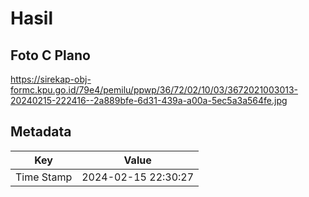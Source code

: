 # Hasil

## Foto C Plano

https://sirekap-obj-formc.kpu.go.id/79e4/pemilu/ppwp/36/72/02/10/03/3672021003013-20240215-222416--2a889bfe-6d31-439a-a00a-5ec5a3a564fe.jpg


## Metadata

| Key        | Value               |
| ---------- | ------------------- |
| Time Stamp | 2024-02-15 22:30:27 |



